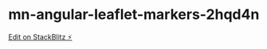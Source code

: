# mn-angular-leaflet-markers-2hqd4n

[Edit on StackBlitz ⚡️](https://stackblitz.com/edit/mn-angular-leaflet-markers-2hqd4n)